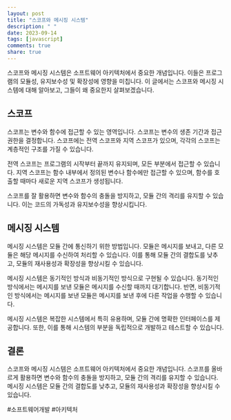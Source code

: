 ```yaml
---
layout: post
title: "스코프와 메시징 시스템"
description: " "
date: 2023-09-14
tags: [javascript]
comments: true
share: true
---
```


스코프와 메시징 시스템은 소프트웨어 아키텍처에서 중요한 개념입니다. 이들은 프로그램의 모듈성, 유지보수성 및 확장성에 영향을 미칩니다. 이 글에서는 스코프와 메시징 시스템에 대해 알아보고, 그들이 왜 중요한지 살펴보겠습니다.

## 스코프

스코프는 변수와 함수에 접근할 수 있는 영역입니다. 스코프는 변수의 생존 기간과 접근 권한을 결정합니다. 스코프에는 전역 스코프와 지역 스코프가 있으며, 각각의 스코프는 계층적인 구조를 가질 수 있습니다.

전역 스코프는 프로그램의 시작부터 끝까지 유지되며, 모든 부분에서 접근할 수 있습니다. 지역 스코프는 함수 내부에서 정의된 변수나 함수에만 접근할 수 있으며, 함수를 호출할 때마다 새로운 지역 스코프가 생성됩니다.

스코프를 잘 활용하면 변수와 함수의 충돌을 방지하고, 모듈 간의 격리를 유지할 수 있습니다. 이는 코드의 가독성과 유지보수성을 향상시킵니다.

## 메시징 시스템

메시징 시스템은 모듈 간에 통신하기 위한 방법입니다. 모듈은 메시지를 보내고, 다른 모듈은 해당 메시지를 수신하여 처리할 수 있습니다. 이를 통해 모듈 간의 결합도를 낮추고, 모듈의 재사용성과 확장성을 향상시킬 수 있습니다.

메시징 시스템은 동기적인 방식과 비동기적인 방식으로 구현될 수 있습니다. 동기적인 방식에서는 메시지를 보낸 모듈은 메시지를 수신할 때까지 대기합니다. 반면, 비동기적인 방식에서는 메시지를 보낸 모듈은 메시지를 보낸 후에 다른 작업을 수행할 수 있습니다.

메시징 시스템은 복잡한 시스템에서 특히 유용하며, 모듈 간에 명확한 인터페이스를 제공합니다. 또한, 이를 통해 시스템의 부분을 독립적으로 개발하고 테스트할 수 있습니다.

## 결론

스코프와 메시징 시스템은 소프트웨어 아키텍처에서 중요한 개념입니다. 스코프를 올바르게 활용하면 변수와 함수의 충돌을 방지하고, 모듈 간의 격리를 유지할 수 있습니다. 메시징 시스템은 모듈 간의 결합도를 낮추고, 모듈의 재사용성과 확장성을 향상시킬 수 있습니다.

#소프트웨어개발 #아키텍처